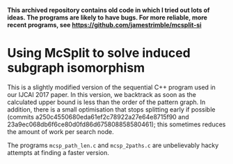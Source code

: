 **This archived repository contains old code in which I tried out lots of ideas. The programs are likely to have bugs.  For more reliable, more recent programs, see https://github.com/jamestrimble/mcsplit-si**

# Using McSplit to solve induced subgraph isomorphism

This is a slightly modified version of the sequential C++ program used in our IJCAI 2017 paper.
In this version, we backtrack as soon as the calculated upper bound is less than the order
of the pattern graph.  In addition, there is a small optimisation
that stops splitting early if possible
(commits a250c4550680eda61ef2c78922a27e64e8715f90 and 23a9ec068db6f6ce80d0fd86d675808858580461);
this sometimes reduces the amount of work per search node.

The programs `mcsp_path_len.c` and `mcsp_2paths.c` are unbelievably hacky attempts at finding
a faster version.
